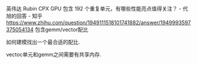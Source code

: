 英伟达 Rubin CPX GPU 包含 192 个重复单元，有哪些性能亮点值得关注？ - 代旭的回答 - 知乎
https://www.zhihu.com/question/1949111518101741882/answer/1949993597375054134
包含gemm/vector配比

如何建模找出一个最合适的配比.

vectoc单元和gemm之间需要有共享内存.